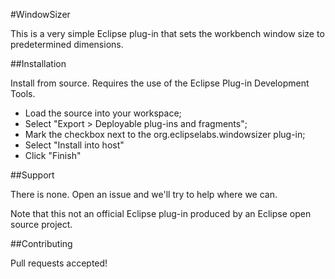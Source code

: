 #WindowSizer

This is a very simple Eclipse plug-in that sets the workbench window size to predetermined dimensions.

##Installation

Install from source. Requires the use of the Eclipse Plug-in Development Tools.

* Load the source into your workspace;
* Select "Export > Deployable plug-ins and fragments";
* Mark the checkbox next to the org.eclipselabs.windowsizer plug-in;
* Select "Install into host"
* Click "Finish"

##Support

There is none. Open an issue and we'll try to help where we can.

Note that this not an official Eclipse plug-in produced by an Eclipse open source project.

##Contributing

Pull requests accepted!